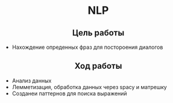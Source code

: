 <h1 align="center">NLP</h1>

<h2 align="center">Цель работы</h2>

 * Нахождение опреденных фраз для постороения диалогов

<h2 align="center">Ход работы</h2>

 * Анализ данных
 * Лемметизация, обработка данных через spacy и матрешку
 * Созданеи паттернов для поиска выражений
